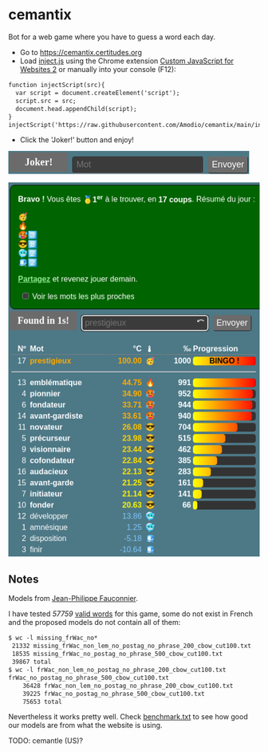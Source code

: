 # cemantix
Bot for a web game where you have to guess a word each day.

* Go to https://cemantix.certitudes.org
* Load [inject.js](https://raw.githubusercontent.com/Amodio/cemantix/main/inject.js "inject.js") using the Chrome extension [Custom JavaScript for Websites 2](https://chrome.google.com/webstore/detail/custom-javascript-for-web/ddbjnfjiigjmcpcpkmhogomapikjbjdk "Custom JavaScript for Websites 2") or manually into your console (F12):
```
function injectScript(src){
  var script = document.createElement('script');
  script.src = src;
  document.head.appendChild(script);
}
injectScript('https://raw.githubusercontent.com/Amodio/cemantix/main/index.js')
```
* Click the 'Joker!' button and enjoy!

![Joker button](https://raw.githubusercontent.com/Amodio/cemantix/main/images/joker_btn.png "Joker button")

![First](https://raw.githubusercontent.com/Amodio/cemantix/main/images/1st_17tries.png "First")

## Notes
Models from [Jean-Philippe Fauconnier](https://fauconnier.github.io).

I have tested _57759_ [valid words](https://raw.githubusercontent.com/Amodio/cemantix/main/wordlist.txt "valid words") for this game, some do not exist in French and the proposed models do not contain all of them:
```
$ wc -l missing_frWac_no*
 21332 missing_frWac_non_lem_no_postag_no_phrase_200_cbow_cut100.txt
 18535 missing_frWac_no_postag_no_phrase_500_cbow_cut100.txt
 39867 total
$ wc -l frWac_non_lem_no_postag_no_phrase_200_cbow_cut100.txt frWac_no_postag_no_phrase_500_cbow_cut100.txt
    36428 frWac_non_lem_no_postag_no_phrase_200_cbow_cut100.txt
    39225 frWac_no_postag_no_phrase_500_cbow_cut100.txt
    75653 total
```
Nevertheless it works pretty well. Check [benchmark.txt](https://raw.githubusercontent.com/Amodio/cemantix/main/benchmark/benchmark.txt) to see how good our models are from what the website is using.

TODO: cemantle (US)?
